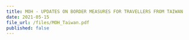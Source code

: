 ```yaml
---
title: MOH - UPDATES ON BORDER MEASURES FOR TRAVELLERS FROM TAIWAN
date: 2021-05-15
file_url: /files/MOH_Taiwan.pdf
published: false
---
```


